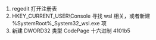 1. regedit 打开注册表
2. HKEY_CURRENT_USER\Console 寻找 wsl 相关，或者新建 %SystemRoot%_System32_wsl.exe 项
3. 新建 DWORD32 类型 CodePage 十六进制 4101b5
